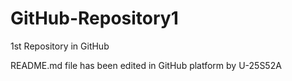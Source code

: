 # GitHub-Repository1
1st Repository in GitHub

README.md file has been edited in GitHub platform by U-25S52A

